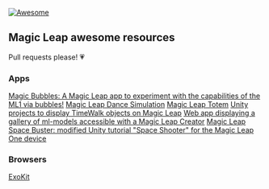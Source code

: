 [![Awesome](https://cdn.rawgit.com/sindresorhus/awesome/d7305f38d29fed78fa85652e3a63e154dd8e8829/media/badge.svg)](https://github.com/sindresorhus/awesome)

## Magic Leap awesome resources

Pull requests please! 💗

### Apps

[Magic Bubbles: A Magic Leap app to experiment with the capabilities of the ML1 via bubbles!](https://github.com/aornelas/magic-bubbles)
[Magic Leap Dance Simulation](https://github.com/MuhammadFarhanAqeel/Magic-Leap-Dance-Simulation)
[Magic Leap Totem](https://github.com/NathanWolf/MagicLeap-Totem)
[Unity projects to display TimeWalk objects on Magic Leap](https://github.com/TimeWalkOrg/MagicLeap)
[Web app displaying a gallery of ml-models accessible with a Magic Leap Creator](https://github.com/josheche/01-ml-gallery)
[Magic Leap Space Buster: modified Unity tutorial "Space Shooter" for the Magic Leap One device](https://github.com/terrydu/magicleap-spacebuster)

### Browsers

[ExoKit](https://github.com/webmixedreality/exokit)
